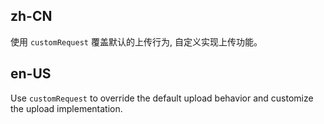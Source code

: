 ## zh-CN

使用 `customRequest` 覆盖默认的上传行为, 自定义实现上传功能。

## en-US

Use `customRequest` to override the default upload behavior and customize the upload implementation.
